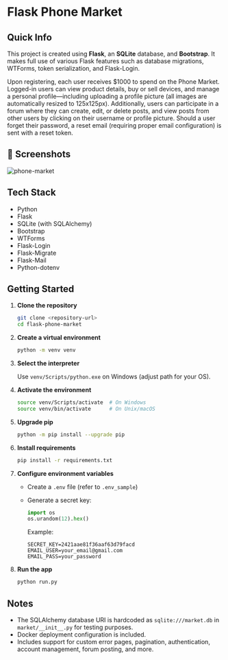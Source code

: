 # Flask Phone Market

## Quick Info

This project is created using **Flask**, an **SQLite** database, and **Bootstrap**. It makes full use of various Flask features such as database migrations, WTForms, token serialization, and Flask-Login.

Upon registering, each user receives \$1000 to spend on the Phone Market. Logged-in users can view product details, buy or sell devices, and manage a personal profile—including uploading a profile picture (all images are automatically resized to 125x125px). Additionally, users can participate in a forum where they can create, edit, or delete posts, and view posts from other users by clicking on their username or profile picture. Should a user forget their password, a reset email (requiring proper email configuration) is sent with a reset token.

## 📸 Screenshots
![phone-market](https://user-images.githubusercontent.com/16180711/129389815-949b6a92-bd07-446a-88cb-17de8c8d7cf5.png)

## Tech Stack

- Python
- Flask
- SQLite (with SQLAlchemy)
- Bootstrap
- WTForms
- Flask-Login
- Flask-Migrate
- Flask-Mail
- Python-dotenv

## Getting Started

1. **Clone the repository**

   ```bash
   git clone <repository-url>
   cd flask-phone-market
   ```

2. **Create a virtual environment**

   ```bash
   python -m venv venv
   ```

3. **Select the interpreter**

   Use `venv/Scripts/python.exe` on Windows (adjust path for your OS).

4. **Activate the environment**

   ```bash
   source venv/Scripts/activate  # On Windows
   source venv/bin/activate      # On Unix/macOS
   ```

5. **Upgrade pip**

   ```bash
   python -m pip install --upgrade pip
   ```

6. **Install requirements**

   ```bash
   pip install -r requirements.txt
   ```

7. **Configure environment variables**

   - Create a `.env` file (refer to `.env_sample`)

   - Generate a secret key:

     ```python
     import os
     os.urandom(12).hex()
     ```

     Example:

     ```env
     SECRET_KEY=2421aae81f36aaf63d79facd
     EMAIL_USER=your_email@gmail.com
     EMAIL_PASS=your_password
     ```

8. **Run the app**

   ```bash
   python run.py
   ```

## Notes

- The SQLAlchemy database URI is hardcoded as `sqlite:///market.db` in `market/__init__.py` for testing purposes.
- Docker deployment configuration is included.
- Includes support for custom error pages, pagination, authentication, account management, forum posting, and more.
